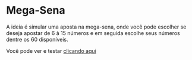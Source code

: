 # Mega-Sena

A ideia é simular uma aposta na mega-sena, onde você pode escolher se deseja apostar de 6 à 15 números e em seguida escolhe seus números dentre os 60 disponíveis.</p>

<p>Você pode ver e testar <a href="https://MiguelPereiraDantas.github.io/mega-sena-game/">clicando aqui</a></p>
